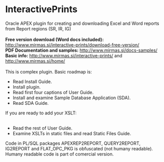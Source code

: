 
# InteractivePrints
Oracle APEX plugin for creating and downloading Excel and Word reports from Report regions (SR, IR, IG) <br/>
<br/>
<b>Free version download (Word docs included):</b> http://www.mirmas.si/interactive-prints/download-free-version/<br/>
<b>PDF Documentation and samples:</b> http://www.mirmas.si/docs-samples/<br/>
<b>Basic info:</b> http://www.mirmas.si/interactive-prints/ and http://www.mirmas.si/home/<br/>
<br/>
This is complex plugin. Basic roadmap is:<br/>
<ul>
  <li>Read Install Guide.</li>
  <li>Install plugin.</li>
  <li>Read first four captions of User Guide.</li>
  <li>Install and examine Sample Database Application (SDA).</li>
  <li>Read SDA Guide.</li>
</ul>  
  If you are ready to add your XSLT:<br/>
<br/>  
<ul>  
  <li>Read the rest of User Guide.</li>
  <li>Examine XSLTs in static files and read Static Files Guide.</li>
</ul>  
Code in PL/SQL packages APEXREP2REPORT, QUERY2REPORT, IG2REPORT and FLAT_OPC_PKG is obfuscated (not humany readable).<br/> 
Humany readable code is part of comercial version. 

